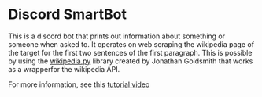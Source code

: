 # Discord SmartBot

This is a discord bot that prints out information about something or someone when asked to. It operates on web scraping the wikipedia page of the target for the first two sentences of the first paragraph. This is possible by using the [wikipedia.py](https://github.com/goldsmith/Wikipedia) library created by Jonathan Goldsmith that works as a wrapperfor the wikipedia API. 

For more information, see this [tutorial video](https://www.youtube.com/watch?v=hmDtaKPTyb4&t=20s) 

